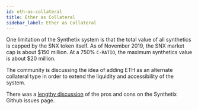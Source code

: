 ```yaml
---
id: eth-as-collateral
title: Ether as Collateral
sidebar_label: Ether as Collateral
---
```


One limitation of the Synthetix system is that the total value of all synthetics is capped by the SNX token itself. As of November 2019, the SNX market cap is about $150 million. At a 750% `C-RATIO`, the maximum synthetics value is about $20 million. 


The community is discussing the idea of adding ETH as an alternate collateral type in order to extend the liquidity and accessibility of the system.

There was a <a href="https://github.com/Synthetixio/synthetix/issues/232" target="_blank" class="link">lengthy discussion</a> of the pros and cons on the Synthetix Github issues page.

